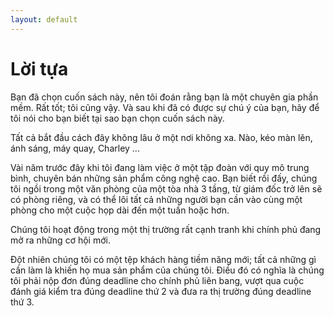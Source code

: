 ```yaml
---
layout: default
---
```


# Lời tựa

Bạn đã chọn cuốn sách này, nên tôi đoán rằng bạn là một chuyên gia phần mềm. Rất tốt; tôi cũng vậy. Và sau khi đã có được sự chú ý của bạn, hãy để tôi nói cho bạn biết tại sao bạn chọn cuốn sách này.

Tất cả bắt đầu cách đây không lâu ở một nơi không xa. Nào, kéo màn lên, ánh sáng, máy quay, Charley ...

Vài năm trước đây khi tôi đang làm việc ở một tập đoàn với quy mô trung bình, chuyên bán những sản phẩm công nghệ cao. Bạn biết rồi đấy, chúng tôi ngồi trong một văn phòng của một tòa nhà 3 tầng, từ giám đốc trở lên sẽ có phòng riêng, và có thể lôi tất cả những người bạn cần vào cùng một phòng cho một cuộc họp dài đến một tuần hoặc hơn.

Chúng tôi hoạt động trong một thị trường rất cạnh tranh khi chính phủ đang mở ra những cơ hội mới.

Đột nhiên chúng tôi có một tệp khách hàng tiềm năng mới; tất cả những gì cần làm là khiến họ mua sản phẩm của chúng tôi. Điều đó có nghĩa là chúng tôi phải nộp đơn đúng deadline cho chính phủ liên bang, vượt qua cuộc đánh giá kiểm tra đúng deadline thứ 2 và đưa ra thị trường đúng deadline thứ 3.
